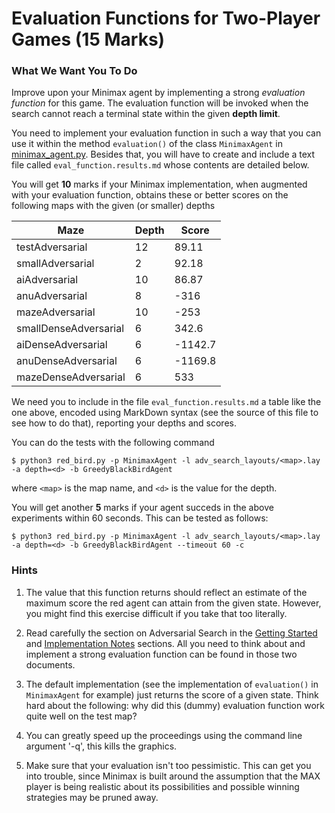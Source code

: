 # Evaluation Functions for Two-Player Games (15 Marks)

### What We Want You To Do

Improve upon your Minimax agent by implementing a strong *evaluation function*
for this game. The evaluation function will be invoked when the search cannot
reach a terminal state within the given **depth limit**.

You need to implement your evaluation function in such a way that you can
use it within the method `evaluation()` of the class `MinimaxAgent` in [minimax_agent.py](../code/minimax_agent.py).
Besides that, you will have to create and include a text file called 
`eval_function.results.md` whose contents are detailed below.

You will get **10** marks if your Minimax implementation, when augmented with your evaluation
function, obtains these or better scores on the following maps with the given (or
smaller) depths

Maze | Depth | Score
-----|-------|-----
testAdversarial | 12 | 89.11
smallAdversarial | 2 | 92.18
aiAdversarial | 10 | 86.87
anuAdversarial | 8 | -316
mazeAdversarial | 10 | -253
smallDenseAdversarial | 6 | 342.6  
aiDenseAdversarial | 6 | -1142.7 
anuDenseAdversarial | 6 | -1169.8 
mazeDenseAdversarial | 6 | 533 

We need you to include in the file `eval_function.results.md` a table like the one above, encoded
using MarkDown syntax (see the source of this file to see how to do that),
reporting your depths and scores.

You can do the tests with the following command

```
$ python3 red_bird.py -p MinimaxAgent -l adv_search_layouts/<map>.lay -a depth=<d> -b GreedyBlackBirdAgent
```

where `<map>` is the map name, and `<d>` is the value for the depth.

You will get another **5** marks if your agent succeds in the above experiments within 60 seconds. This can be tested as follows:
```
$ python3 red_bird.py -p MinimaxAgent -l adv_search_layouts/<map>.lay -a depth=<d> -b GreedyBlackBirdAgent --timeout 60 -c
```

### Hints

1. The value that this function returns should reflect an estimate of
the maximum score the red agent can attain from the given state. However, you might find
this exercise difficult if you take that too literally.

2. Read carefully the section on Adversarial Search in the [Getting Started](getting_started.md)
and [Implementation Notes](implementation_notes.md) sections. All you need to think
about and implement a strong evaluation function can be found in those two documents.

3. The default implementation (see the implementation of `evaluation()` in
`MinimaxAgent` for example) just returns the score of a given state. Think
hard about the following: why did this (dummy) evaluation function work quite well
on the test map?

4. You can greatly speed up the proceedings using the command line argument '-q', this kills the graphics.

5. Make sure that your evaluation isn't too pessimistic. This can get you into trouble, since Minimax is 
built around the assumption that the MAX player is being realistic about its possibilities and possible winning
strategies may be pruned away.

